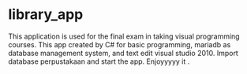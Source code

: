 # library_app

This application is used for the final exam in taking visual programming courses. This app created by C# for basic programming, mariadb as database management system, and text edit visual studio 2010. Import database perpustakaan and start the app. Enjoyyyyy it .
